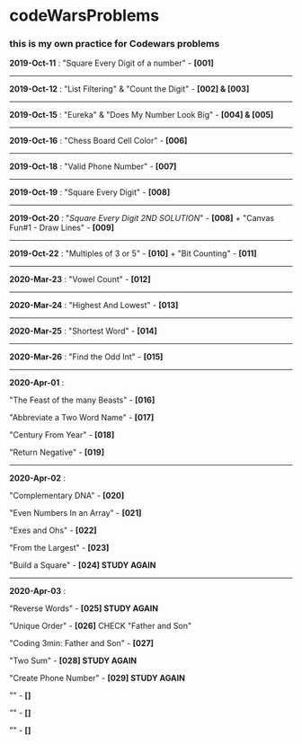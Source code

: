 # codeWarsProblems

### this is my own practice for Codewars problems


**2019-Oct-11** : "Square Every Digit of a number" - **[001]**
***
**2019-Oct-12** : "List Filtering" & "Count the Digit" - **[002] & [003]**
***
**2019-Oct-15** : "Eureka" & "Does My Number Look Big" - **[004] & [005]**
***
**2019-Oct-16** : "Chess Board Cell Color" - **[006]**
***
**2019-Oct-18** : "Valid Phone Number" - **[007]**
***
**2019-Oct-19** : "Square Every Digit" - **[008]**
***
**2019-Oct-20** : "*Square Every Digit 2ND SOLUTION*" - **[008]** + "Canvas Fun#1 - Draw Lines" - **[009]**
***
**2019-Oct-22** : "Multiples of 3 or 5" - **[010]** + "Bit Counting" - **[011]**
***
**2020-Mar-23** : "Vowel Count" - **[012]**
***
**2020-Mar-24** : "Highest And Lowest" - **[013]**
***
**2020-Mar-25** : "Shortest Word" - **[014]**
***
**2020-Mar-26** : "Find the Odd Int" - **[015]**
***
**2020-Apr-01** :

"The Feast of the many Beasts" - **[016]**


"Abbreviate a Two Word Name" - **[017]**


"Century From Year" - **[018]**


"Return Negative" - **[019]**
***
**2020-Apr-02** :

"Complementary DNA" - **[020]**


"Even Numbers In an Array" - **[021]**


"Exes and Ohs" - **[022]**


"From the Largest" - **[023]**


"Build a Square" - **[024] STUDY AGAIN**
***
**2020-Apr-03** :

"Reverse Words" - **[025] STUDY AGAIN** 


"Unique Order" - **[026]** CHECK "Father and Son"


"Coding 3min: Father and Son" - **[027]**


"Two Sum" - **[028] STUDY AGAIN** 


"Create Phone Number" - **[029] STUDY AGAIN**


"" - **[]**


"" - **[]**


"" - **[]**

